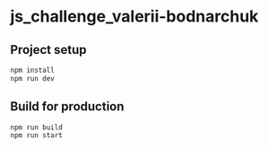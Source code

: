# js_challenge_valerii-bodnarchuk

## Project setup

```bash
npm install
npm run dev
```

## Build for production

```bash
npm run build
npm run start
```